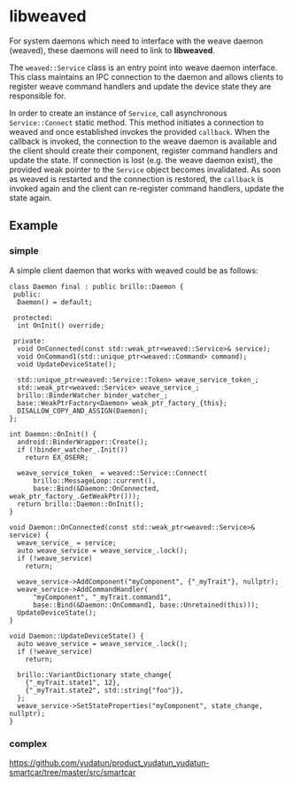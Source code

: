 libweaved
========================================

For system daemons which need to interface with the weave daemon (weaved), these
daemons will need to link to **libweaved**.

The `weaved::Service` class is an entry point into weave daemon interface.
This class maintains an IPC connection to the daemon and allows clients to
register weave command handlers and update the device state they are
responsible for.

In order to create an instance of `Service`, call asynchronous
`Service::Connect` static method. This method initiates a connection to weaved
and once established invokes the provided `callback`. When the callback is
invoked, the connection to the weave daemon is available and the client should
create their component, register command handlers and update the state.
If connection is lost (e.g. the weave daemon exist), the provided weak
pointer to the `Service` object becomes invalidated. As soon as weaved is
restarted and the connection is restored, the `callback` is invoked again and
the client can re-register command handlers, update the state again.

Example
----------------------------------------

### simple

A simple client daemon that works with weaved could be as follows:

```
class Daemon final : public brillo::Daemon {
 public:
  Daemon() = default;

 protected:
  int OnInit() override;

 private:
  void OnConnected(const std::weak_ptr<weaved::Service>& service);
  void OnCommand1(std::unique_ptr<weaved::Command> command);
  void UpdateDeviceState();

  std::unique_ptr<weaved::Service::Token> weave_service_token_;
  std::weak_ptr<weaved::Service> weave_service_;
  brillo::BinderWatcher binder_watcher_;
  base::WeakPtrFactory<Daemon> weak_ptr_factory_{this};
  DISALLOW_COPY_AND_ASSIGN(Daemon);
};

int Daemon::OnInit() {
  android::BinderWrapper::Create();
  if (!binder_watcher_.Init())
    return EX_OSERR;

  weave_service_token_ = weaved::Service::Connect(
      brillo::MessageLoop::current(),
      base::Bind(&Daemon::OnConnected, weak_ptr_factory_.GetWeakPtr()));
  return brillo::Daemon::OnInit();
}

void Daemon::OnConnected(const std::weak_ptr<weaved::Service>& service) {
  weave_service_ = service;
  auto weave_service = weave_service_.lock();
  if (!weave_service)
    return;

  weave_service->AddComponent("myComponent", {"_myTrait"}, nullptr);
  weave_service->AddCommandHandler(
      "myComponent", "_myTrait.command1",
      base::Bind(&Daemon::OnCommand1, base::Unretained(this)));
  UpdateDeviceState();
}

void Daemon::UpdateDeviceState() {
  auto weave_service = weave_service_.lock();
  if (!weave_service)
    return;

  brillo::VariantDictionary state_change{
    {"_myTrait.state1", 12},
    {"_myTrait.state2", std::string{"foo"}},
  };
  weave_service->SetStateProperties("myComponent", state_change, nullptr);
}
```

### complex

https://github.com/yudatun/product_yudatun_yudatun-smartcar/tree/master/src/smartcar
